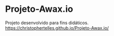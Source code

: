 # Projeto-Awax.io
 Projeto desenvolvido para fins didáticos.
 https://christophertelles.github.io/Projeto-Awax.io/
